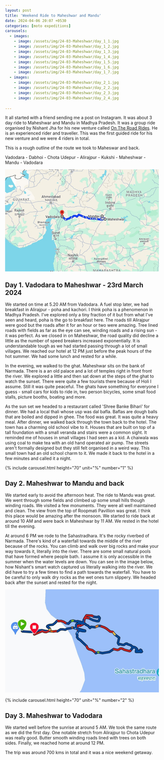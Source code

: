 ```yaml
---
layout: post
title: 'Weekend Ride to Maheshwar and Mandu'
date: 2024-04-06 20:07 +0530
categories: [moto expeditions]
carousels:
  - images: 
    - image: /assets/img/24-03-Maheshwar/day_1_1.jpg
    - image: /assets/img/24-03-Maheshwar/day_1_2.jpg
    - image: /assets/img/24-03-Maheshwar/day_1_3.jpg
    - image: /assets/img/24-03-Maheshwar/day_1_4.jpg
    - image: /assets/img/24-03-Maheshwar/day_1_5.jpg
    - image: /assets/img/24-03-Maheshwar/day_1_6.jpg
    - image: /assets/img/24-03-Maheshwar/day_1_7.jpg
  - images: 
    - image: /assets/img/24-03-Maheshwar/day_2_1.jpg
    - image: /assets/img/24-03-Maheshwar/day_2_2.jpg
    - image: /assets/img/24-03-Maheshwar/day_2_3.jpg
    - image: /assets/img/24-03-Maheshwar/day_2_4.jpg

---
```


It all started with a friend sending me a post on Instagram. It was about 3 day ride to Maheshwar and Mandu in Madhya Pradesh. It was a group ride organised by Nishant Jha for his new venture called <a href = "https://www.instagram.com/ontheroadrides">On The Road Rides</a>. He is an experienced rider and traveller. This was the first guided ride for his new venture and we were 4 riders in total.

This is a rough outline of the route we took to Maheswar and back.

Vadodara - Dabhoi - Chota Udepur - Alirajpur - Kukshi - Maheshwar - Mandu - Vadodara

![Route](/assets/img/24-03-Maheshwar/route.jpg)

## Day 1. Vadodara to Maheshwar - 23rd March 2024

We started on time at 5.20 AM from Vadodara. A fuel stop later, we had breakfast in Alirajpur - poha and kachori. I think poha is a phenomenon in Madhya Pradesh. I've explored only a tiny fraction of it but from what I've seen and heard, poha is the go to breakfast here. The roads till Alirajpur were good but the roads after it for an hour or two were amazing. Tree lined roads with fields as far as the eye can see, winding roads and a rising sun - it was perfect. As we closed in on Maheshwar, the road quality did decline a little as the number of speed breakers increased exponentially. It is understandable tough as we had started passing through a lot of small villages. We reached our hotel at 12 PM just before the peak hours of the hot summer. We had some lunch and rested for a while.

In the evening, we walked to the ghat. Maheshwar sits on the bank of Narmada. There is a an old palace and a lot of temples right in front front the river. We explored a little and then sat down at the steps of the ghat to watch the sunset. There were quite a few tourists there because of Holi I assume. Still it was quite peaceful. The ghats have something for everyone I guess - small cars for kids to ride in, two person bicycles, some small food stalls, picture booths, boating and more.

As the sun set we headed to a restaurant called 'Shree Banke Bihari' for dinner. We had a local thali whose usp was dal bafla. Baflas are dough balls that are boiled and dipped in ghee. The food was great. It was quite a heavy meal. After dinner, we walked back through the town back to the hotel. The town has a charming old school vibe to it. Houses that are built on top of a tall foundation with a small veranda and stairs were a common sight. It reminded me of houses in small villages I had seen as a kid. A chaiwala was using coal to make tea with an old hand operated air pump. The streets aren't formally designed but they still felt organised in a weird way. This small town had an old school charm to it. We made it back to the hotel in a few minutes and called it a night.

{% include carousel.html height="70" unit="%" number="1" %}

## Day 2. Maheshwar to Mandu and back

We started early to avoid the afternoon heat. The ride to Mandu was great. We went through some fields and climbed up some small hills though winding roads. We visited a few monuments. They were all well maintained and clean. The view from the top of Roopmati Pavillion was great. I think this place would be amazing after the monsoon. We started to ride back at around 10 AM and were back in Maheshwar by 11 AM. We rested in the hotel till the evening.

At around 6 PM we rode to the Sahastradhara. It's the rocky riverbed of Narmada. There's kind of a waterfall towards the middle of the river because of the rocks. You can climb and walk over big rocks and make your way towards it, literally into the river. There are some small natural pools that have formed where people bath. I assume it is only accessible in the summer when the water levels are down. You can see in the image below, how Nishant's smart watch captured us literally walking into the river. We did have to try a few times to find a path towards the waterfall. You have to be careful to only walk dry rocks as the wet ones turn slippery. We headed back after the sunset and rested for the night.

![Route](/assets/img/24-03-Maheshwar/narmada.jpg)

{% include carousel.html height="70" unit="%" number="2" %}

## Day 3. Maheshwar to Vadodara

We started well before the sunrise at around 5 AM. We took the same route as we did the first day. One notable stretch from Alirajpur to Chota Udepur was really good. Butter smooth winding roads lined with trees on both sides. Finally, we reached home at around 12 PM.

The trip was around 700 kms in total and it was a nice weekend getaway.